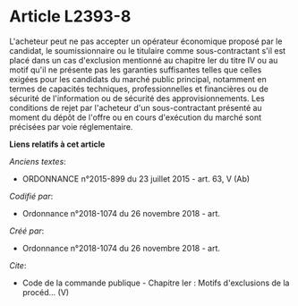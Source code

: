 # Article L2393-8

L'acheteur peut ne pas accepter un opérateur économique proposé par le candidat, le soumissionnaire ou le titulaire comme
sous-contractant s'il est placé dans un cas d'exclusion mentionné au chapitre Ier du titre IV ou au motif qu'il ne présente
pas les garanties suffisantes telles que celles exigées pour les candidats du marché public principal, notamment en termes de
capacités techniques, professionnelles et financières ou de sécurité de l'information ou de sécurité des approvisionnements.
Les conditions de rejet par l'acheteur d'un sous-contractant présenté au moment du dépôt de l'offre ou en cours d'exécution
du marché sont précisées par voie réglementaire.

**Liens relatifs à cet article**

_Anciens textes_:

  - ORDONNANCE n°2015-899 du 23 juillet 2015 - art. 63, V (Ab)

_Codifié par_:

  - Ordonnance n°2018-1074 du 26 novembre 2018 - art.

_Créé par_:

  - Ordonnance n°2018-1074 du 26 novembre 2018 - art.

_Cite_:

  - Code de la commande publique -  Chapitre Ier : Motifs d'exclusions de la procéd... (V)
